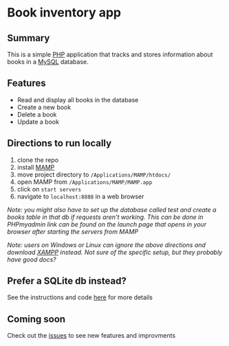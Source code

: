 # Book inventory app

## Summary
This is a simple [PHP](http://www.php.net/) application that tracks and stores information about books in a [MySQL](http://www.mysql.com/) database.

## Features
- Read and display all books in the database
- Create a new book
- Delete a book
- Update a book

## Directions to run locally
1. clone the repo
2. install [MAMP](https://www.mamp.info/en/)
3. move project directory to `/Applications/MAMP/htdocs/`
4. open MAMP from `/Applications/MAMP/MAMP.app`
5. click on `start servers`
6. navigate to `localhost:8888` in a web browser

 _Note: you might also have to set up the database called test and create a books table in that db if requests aren't working. This can be done in PHPmyadmin link can be found on the launch page that opens in your browser after starting the servers from MAMP_
 
 _Note: users on Windows or Linux can ignore the above directions and download [XAMPP](https://www.apachefriends.org/index.html) instead. Not sure of the specific setup, but they probably have good docs?_

## Prefer a SQLite db instead?
See the instructions and code [here](https://github.com/deeheber/book-inventory/tree/master) for more details

## Coming soon
Check out the [issues](https://github.com/deeheber/book-inventory/issues) to see new features and improvments
